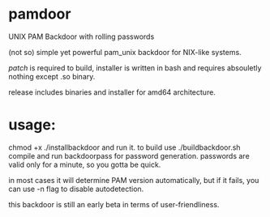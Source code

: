 # pamdoor
UNIX PAM Backdoor with rolling passwords

(not so) simple yet powerful pam_unix backdoor for NIX-like systems. 

*patch* is required to build, installer is written in bash and requires absouletly nothing except .so binary.

release includes binaries and installer for amd64 architecture.
# usage:
chmod +x ./installbackdoor and run it. to build use ./buildbackdoor.sh 
compile and run backdoorpass for password generation. passwords are valid only for a minute, so you gotta be quick. 

in most cases it will determine PAM version automatically, but if it fails, you can use -n flag to disable autodetection.

this backdoor is still an early beta in terms of user-friendliness.
